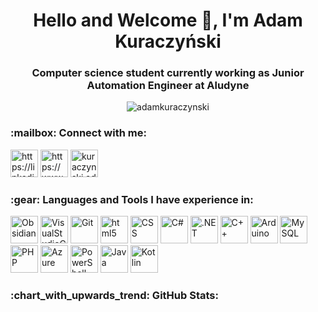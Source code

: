 <h1 align="center">Hello and Welcome 👋, I'm Adam Kuraczyński </h1>
<h3 align="center">Computer science student currently working as Junior Automation Engineer at Aludyne</h3>

<p align="center"> <img src="https://komarev.com/ghpvc/?username=adamkuraczynski&label=Profile%20views&color=0e75b6&style=flat" alt="adamkuraczynski" /> </p>

<!-- <h3 align="left"> :seedling: I’m currently learning PowerShell and studying for CCNA</h3>  -->

<h3 align="left"> :mailbox: Connect with me:</h3>
<p align="left">
    <a href="https://linkedin.com/in/iamadamkuraczynski" target="_blank" rel="noopener noreferrer"> <img src="https://skillicons.dev/icons?i=linkedin" width="44" height="44" alt="https://linkedin.com/in/iamadamkuraczynski" /></a>
    <a href="https://www.github.com/AdamKuraczynski" target="_blank" rel="noopener noreferrer"> <img src="https://skillicons.dev/icons?i=github" width="44" height="44" alt="https://www.github.com/AdamKuraczynski" /></a>
    <a href="mailto:kuraczynski.adam@gmail.com" target="_blank" rel="noopener noreferrer"> <img src="https://skillicons.dev/icons?i=gmail" width="44" height="44" alt="kuraczynski.adam@gmail.com" /></a>
                                                                                           
</p>

<h3 align="left"> :gear: Languages and Tools I have experience in:</h3>

<p align="left">
    <a href="https://obsidian.md/" target="_blank" rel="noopener noreferrer"> <img src="https://skillicons.dev/icons?i=obsidian" width="44" height="44" alt="Obsidian" /></a>
    <a href="https://code.visualstudio.com/" target="_blank" rel="noopener noreferrer"> <img src="https://skillicons.dev/icons?i=vscode" width="44" height="44" alt="VisualStudioCode" /></a>
    <a href="https://git-scm.com/" target="_blank" rel="noopener noreferrer"> <img src="https://skillicons.dev/icons?i=git" width="44" height="44" alt="Git" /></a>
    <a href="https://www.w3.org/html/" target="_blank" rel="noopener noreferrer"> <img src="https://skillicons.dev/icons?i=html" width="44" height="44" alt="html5" /></a>
    <a href="https://www.w3schools.com/css/" target="_blank" rel="noopener noreferrer"> <img src="https://skillicons.dev/icons?i=css" width="44" height="44" alt="CSS" /></a>
    <a href="https://www.w3schools.com/cs/" target="_blank" rel="noopener noreferrer"> <img src="https://skillicons.dev/icons?i=cs" width="44" height="44" alt="C#" /></a>
    <a href="https://dotnet.microsoft.com/" target="_blank" rel="noopener noreferrer"> <img src="https://skillicons.dev/icons?i=dotnet" width="44" height="44" alt=".NET" /></a>
    <a href="https://www.w3schools.com/cpp/" target="_blank" rel="noopener noreferrer"> <img src="https://skillicons.dev/icons?i=cpp" width="44" height="44" alt="C++" /></a>
    <a href="https://www.arduino.cc/" target="_blank" rel="noopener noreferrer"> <img src="https://skillicons.dev/icons?i=arduino" width="44" height="44" alt="Arduino" /></a>
    <a href="https://www.mysql.com/" target="_blank" rel="noopener noreferrer"> <img src="https://skillicons.dev/icons?i=mysql" width="44" height="44" alt="MySQL" /></a>
    <a href="https://www.php.net" target="_blank" rel="noopener noreferrer"> <img src="https://skillicons.dev/icons?i=php" width="44" height="44" alt="PHP" /></a>
    <a href="https://azure.microsoft.com/en-in/" target="_blank" rel="noopener noreferrer"> <img src="https://skillicons.dev/icons?i=azure" width="44" height="44" alt="Azure" /></a>
<!--<a href="https://www.gnu.org/software/bash/" target="_blank" rel="noopener noreferrer"> <img src="https://skillicons.dev/icons?i=bash" width="44" height="44" alt="Bash" /></a>  -->
    <a href="https://learn.microsoft.com/powershell/" target="_blank" rel="noopener noreferrer"> <img src="https://skillicons.dev/icons?i=powershell" width="44" height="44" alt="PowerShell" /></a>
    <a href="https://www.java.com" target="_blank" rel="noopener noreferrer"> <img src="https://skillicons.dev/icons?i=java" width="44" height="44" alt="Java" /></a>
    <a href="https://kotlinlang.org" target="_blank" rel="noopener noreferrer"> <img src="https://skillicons.dev/icons?i=kotlin" width="44" height="44" alt="Kotlin" /></a>
<!--<a href="https://developer.apple.com/swift/" target="_blank" rel="noopener noreferrer"> <img src="https://skillicons.dev/icons?i=swift" width="44" height="44" alt="Swift" /></a>  -->                                                                                            
</p>

<h3 align="left"> :chart_with_upwards_trend: GitHub Stats:</h3>
<p>
  <img align="left" src="https://github-readme-stats.vercel.app/api/top-langs/?username=AdamKuraczynski&amp;theme=vue&amp;hide_border=false&amp;include_all_commits=true&amp;count_private=false&amp;layout=compact&amp;title_color=fff\&amp;icon_color=79ff97\&amp;text_color=9f9f9f\&amp;bg_color=151515" alt="">
</p>

<p>
  <img align="center" src="https://github-readme-stats.vercel.app/api/?username=AdamKuraczynski&amp;show_icons=true\&amp;title_color=fff\&amp;icon_color=79ff97\&amp;text_color=9f9f9f\&amp;bg_color=151515" alt="">
</p>

